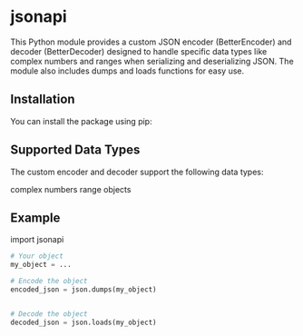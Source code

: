 # jsonapi

This Python module provides a custom JSON encoder (BetterEncoder) and decoder (BetterDecoder) designed to handle specific data types like complex numbers and ranges when serializing and deserializing JSON. The module also includes dumps and loads functions for easy use.

## Installation
You can install the package using pip:

## Supported Data Types
The custom encoder and decoder support the following data types:

complex numbers
range objects

## Example

import jsonapi


```python
# Your object
my_object = ...

# Encode the object
encoded_json = json.dumps(my_object)


# Decode the object
decoded_json = json.loads(my_object)
```
